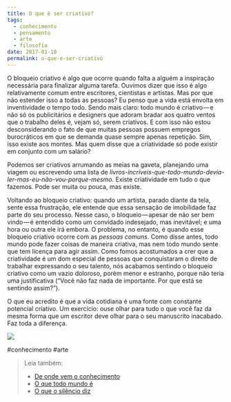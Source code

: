 ```yaml
---
title: O que é ser criativo?
tags:
  - conhecimento
  - pensamento
  - arte
  - filosofia
date: 2017-01-10
permalink: o-que-e-ser-criativo
---
```

O bloqueio criativo é algo que ocorre quando falta a alguém a inspiração necessária para finalizar alguma tarefa. Ouvimos dizer que isso é algo relativamente comum entre escritores, cientistas e artistas. Mas por que não estender isso a todas as pessoas? Eu penso que a vida está envolta em inventividade o tempo todo. Sendo mais claro: todo mundo é criativo — e não só os publicitários e designers que adoram bradar aos quatro ventos que o trabalho deles é, vejam só, serem criativos. E com isso não estou desconsiderando o fato de que muitas pessoas possuem empregos burocráticos em que se demanda quase sempre apenas repetição. Sim, isso existe aos montes. Mas quem disse que a criatividade só pode existir em conjunto com um salário?

Podemos ser criativos arrumando as meias na gaveta, planejando uma viagem ou escrevendo uma lista de _livros-incríveis-que-todo-mundo-devia-ler-mas-eu-não-vou-porque-mesmo_. Existe criatividade em tudo o que fazemos. Pode ser muita ou pouca, mas existe.

Voltando ao bloqueio criativo: quando um artista, parado diante da tela, sente essa frustração, ele entende que essa sensação de imobilidade faz parte do seu processo. Nesse caso, o bloqueio — apesar de não ser bem vindo — é entendido como um convidado indesejado, mas inevitável; e uma hora ou outra ele irá embora. O problema, no entanto, é quando esse bloqueio criativo ocorre com as _pessoas comuns_. Como disse antes, todo mundo pode fazer coisas de maneira criativa, mas nem todo mundo sente que tem licença para agir assim. Como fomos acostumados a crer que a criatividade é um dom especial de pessoas que conquistaram o direito de trabalhar expressando o seu talento, nós acabamos sentindo o bloqueio criativo como um vazio doloroso, porém menor e estranho, porque não teria uma justificativa (“Você não faz nada de importante. Por que está se sentindo assim?”).

O que eu acredito é que a vida cotidiana é uma fonte com constante potencial criativo. Um exercício: ouse olhar para tudo o que você faz da mesma forma que um escritor deve olhar para o seu manuscrito inacabado. Faz toda a diferença.

![](https://cdn-images-1.medium.com/max/800/1*5pLQ_IPx8f-7eEm8-FM4bg.png)


#conhecimento #arte

> Leia também:
> - <a href="/de-onde-vem-o-conhecimento">De onde vem o conhecimento</a>
> - <a href="/o-que-todo-mundo-e">O que todo mundo é</a>
> - <a href="/o-que-o-silencio-diz">O que o silêncio diz</a>
